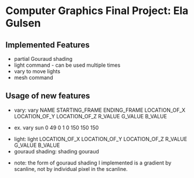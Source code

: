 # Computer Graphics Final Project: Ela Gulsen

## Implemented Features
 * partial Gouraud shading
 * light command - can be used multiple times
 * vary to move lights
 * mesh command

## Usage of new features
 * vary: vary NAME STARTING_FRAME ENDING_FRAME LOCATION_OF_X LOCATION_OF_Y LOCATION_OF_Z R_VALUE G_VALUE B_VALUE
  - ex. vary sun 0 49 0 1 0 150 150 150
 * light: light LOCATION_OF_X LOCATION_OF_Y LOCATION_OF_Z R_VALUE G_VALUE B_VALUE
 * gouraud shading: shading gouraud
  - note: the form of gouraud shading I implemented is a gradient by scanline, not by individual pixel in the scanline.
